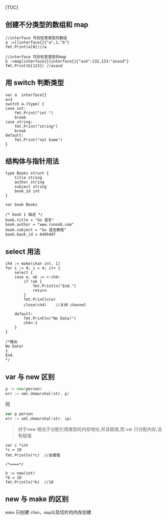 
[TOC]

##  创建不分类型的数组和 map
```
//interface 可创任意类型的数组
a :=[]interface{}{"a",1,"b"}
fmt.Print(a[0])//a

//interface 可创任意类型的map
b :=map[interface{}]interface{}{"asd":132,123:"asasd"}
fmt.Print(b[123]) //asasd
```


## 用 switch 判断类型
```
var a  interface{}
a=3
switch a.(type) {
case int:
    fmt.Print("int ")
    break
case string:
    fmt.Print("string")
    break
default:
    fmt.Print("not kome")
}
```

## 结构体与指针用法
```
type Books struct {
    title string
    author string
    subject string
    book_id int
}

var book Books

/* book 1 描述 */
book.title = "Go 语言"
book.author = "www.runoob.com"
book.subject = "Go 语言教程"
book.book_id = 6495407
```

## select 用法
```
ch4 := make(chan int, 1)
for i := 0; i < 4; i++ {
    select {
    case e, ok := <-ch4:
        if !ok {
            fmt.Println("End.")
            return
        }
        fmt.Println(e)
        close(ch4)    //关闭 channel

    default:
        fmt.Println("No Data!")
        ch4<-1
    }
}

/*输出
No Data!
1
End.
*/
```



## var 与 new 区别
```go
p := new(person)
err := xml.Unmarshal(str, p)
```
同
```go
var p person
err := xml.Unmarshal(str, &p)
```
> 对于new 相当于分配引用类型的内存地址,并且赋值,而 var 只分配内存,没有赋值

```
var c *int
*c = 10
fmt.Println(*c)  //会报错

/*====*/

b := new(int)
*b = 10
fmt.Println(*b)  //10 
```
## new 与 make 的区别
`make` 只创建 `chan`、`map`以及切片的内存创建
